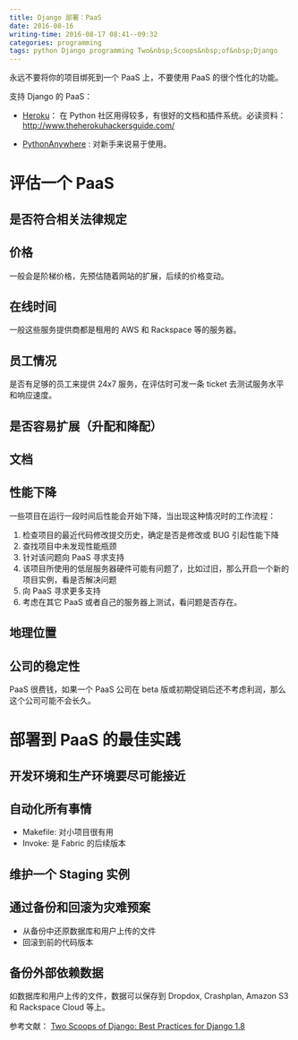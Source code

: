 ```yaml
---
title: Django 部署：PaaS
date: 2016-08-16
writing-time: 2016-08-17 08:41--09:32
categories: programming
tags: python Django programming Two&nbsp;Scoops&nbsp;of&nbsp;Django
---
```


永远不要将你的项目绑死到一个 PaaS 上，不要使用 PaaS 的很个性化的功能。

支持 Django 的 PaaS：

+ [Heroku](http://heroku.com)： 在 Python 社区用得较多，有很好的文档和插件系统。必读资料： http://www.theherokuhackersguide.com/ 

+ [PythonAnywhere](https://www.pythonanywhere.com) : 对新手来说易于使用。

# 评估一个 PaaS

## 是否符合相关法律规定

## 价格

一般会是阶梯价格，先预估随着网站的扩展，后续的价格变动。

## 在线时间

一般这些服务提供商都是租用的 AWS 和 Rackspace 等的服务器。

## 员工情况

是否有足够的员工来提供 24x7 服务，在评估时可发一条 ticket 去测试服务水平和响应速度。

## 是否容易扩展（升配和降配）

## 文档

## 性能下降

一些项目在运行一段时间后性能会开始下降，当出现这种情况时的工作流程：

1. 检查项目的最近代码修改提交历史，确定是否是修改或 BUG 引起性能下降
2. 查找项目中未发现性能瓶颈
3. 针对该问题向 PaaS 寻求支持
4. 该项目所使用的低层服务器硬件可能有问题了，比如过旧，那么开启一个新的项目实例，看是否解决问题
5. 向 PaaS 寻求更多支持
6. 考虑在其它 PaaS 或者自己的服务器上测试，看问题是否存在。

## 地理位置

## 公司的稳定性

PaaS 很费钱，如果一个 PaaS 公司在 beta 版或初期促销后还不考虑利润，那么这个公司可能不会长久。


# 部署到 PaaS 的最佳实践

## 开发环境和生产环境要尽可能接近

## 自动化所有事情

+ Makefile: 对小项目很有用
+ Invoke: 是 Fabric 的后续版本

## 维护一个 Staging 实例

## 通过备份和回滚为灾难预案

+ 从备份中还原数据库和用户上传的文件
+ 回滚到前的代码版本

## 备份外部依赖数据

如数据库和用户上传的文件，数据可以保存到 Dropdox, Crashplan, Amazon S3 和 Rackspace Cloud 等上。

 参考文献： [Two Scoops of Django: Best Practices for Django 1.8](https://www.amazon.com/Two-Scoops-Django-Best-Practices/dp/0981467342/)
